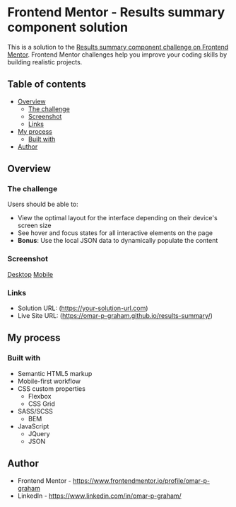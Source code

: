 # Frontend Mentor - Results summary component solution

This is a solution to the [Results summary component challenge on Frontend Mentor](https://www.frontendmentor.io/challenges/results-summary-component-CE_K6s0maV). Frontend Mentor challenges help you improve your coding skills by building realistic projects. 

## Table of contents

- [Overview](#overview)
  - [The challenge](#the-challenge)
  - [Screenshot](#screenshot)
  - [Links](#links)
- [My process](#my-process)
  - [Built with](#built-with)
- [Author](#author)

## Overview

### The challenge

Users should be able to:

- View the optimal layout for the interface depending on their device's screen size
- See hover and focus states for all interactive elements on the page
- **Bonus**: Use the local JSON data to dynamically populate the content

### Screenshot

[Desktop](./assets/screenshots/desktop.png)
[Mobile](./assets/screenshots/mobile.png)

### Links

- Solution URL: (https://your-solution-url.com)
- Live Site URL: (https://omar-p-graham.github.io/results-summary/)

## My process

### Built with

- Semantic HTML5 markup
- Mobile-first workflow
- CSS custom properties
  - Flexbox
  - CSS Grid
- SASS/SCSS
  - BEM
- JavaScript
  - JQuery
  - JSON

## Author

- Frontend Mentor - https://www.frontendmentor.io/profile/omar-p-graham
- LinkedIn - https://www.linkedin.com/in/omar-p-graham/